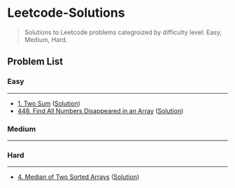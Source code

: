 # Leetcode-Solutions

> Solutions to Leetcode problems categroized by difficulty level: Easy, Medium, Hard.

## Problem List

### Easy

---

- [1. Two Sum](https://leetcode.com/problems/two-sum/) ([Solution](https://github.com/Ehtesham599/Leetcode-Solutions/blob/main/Easy/two_sum.py))
- [448. Find All Numbers Disappeared in an Array](https://leetcode.com/problems/find-all-numbers-disappeared-in-an-array/) ([Solution](https://github.com/Ehtesham599/Leetcode-Solutions/blob/main/Easy/find_disappeared_numbers.py))

### Medium

---

### Hard

---

- [4. Median of Two Sorted Arrays](https://leetcode.com/problems/median-of-two-sorted-arrays/) ([Solution](https://github.com/Ehtesham599/Leetcode-Solutions/blob/main/Hard/find_median_of_sorted_arrays.py))
